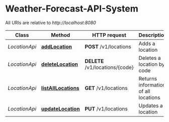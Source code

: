 # Weather-Forecast-API-System

All URIs are relative to *http://localhost:8080*

Class | Method | HTTP request | Description
------------ | ------------- | ------------- | -------------
*LocationApi* | [**addLocation**](docs/LocationApi.md#addLocation) | **POST** /v1/locations | Adds a location
*LocationApi* | [**deleteLocation**](StudentApi.md#deleteStudent) | **DELETE** /v1/locations/{code} | Deletes a location by code
*LocationApi* | [**listAllLocations**](StudentApi.md#listAllStudents) | **GET** /v1/locations | Returns information of all locations
*LocationApi* | [**updateLocation**](StudentApi.md#replaceStudent) | **PUT** /v1/locations | Updates a location
